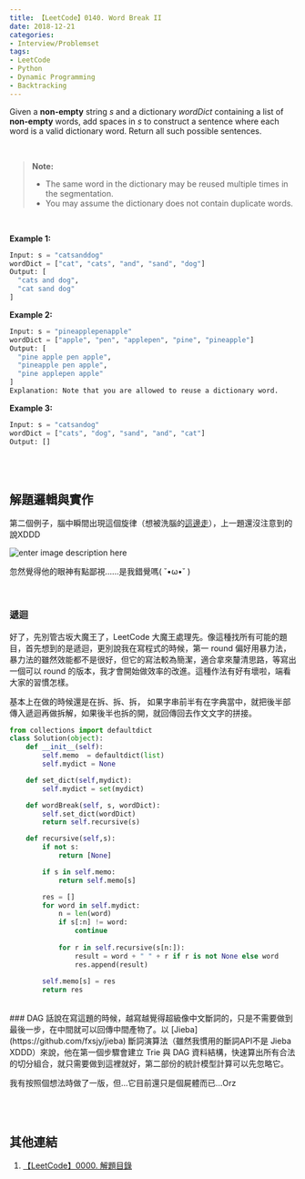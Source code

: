 ```yaml
---
title: 【LeetCode】0140. Word Break II
date: 2018-12-21
categories:
- Interview/Problemset
tags:
- LeetCode
- Python
- Dynamic Programming
- Backtracking
--- 
```


Given a  **non-empty**  string  _s_  and a dictionary  _wordDict_  containing a list of  **non-empty** words, add spaces in  _s_  to construct a sentence where each word is a valid dictionary word. Return all such possible sentences.
<!--more-->
<br>

> **Note:**
> -   The same word in the dictionary may be reused multiple times in the segmentation.
> -   You may assume the dictionary does not contain duplicate words.

<br>

**Example 1:**
```python
Input: s = "catsanddog"
wordDict = ["cat", "cats", "and", "sand", "dog"]
Output: [
  "cats and dog",
  "cat sand dog"
]
```

**Example 2:**
```python
Input: s = "pineapplepenapple"
wordDict = ["apple", "pen", "applepen", "pine", "pineapple"]
Output: [
  "pine apple pen apple",
  "pineapple pen apple",
  "pine applepen apple"
]
Explanation: Note that you are allowed to reuse a dictionary word.
```

**Example 3:**
```python
Input: s = "catsandog"
wordDict = ["cats", "dog", "sand", "and", "cat"]
Output: []
```

<br><br>
## 解題邏輯與實作
第二個例子，腦中瞬間出現這個旋律（想被洗腦的[這邊走](https://www.youtube.com/watch?v=Ct6BUPvE2sM)），上一題還沒注意到的說XDDD

![enter image description here](https://jvtea44x1mh3gctjp1q2nymo-wpengine.netdna-ssl.com/wp-content/uploads/2016/09/Think-Marketing-Pen-Pineapple-Apple-Pen-1200x630.jpg)

忽然覺得他的眼神有點鄙視......是我錯覺嗎( ˘•ω•˘ ) 



<br>

### 遞迴
好了，先別管古坂大魔王了，LeetCode 大魔王處理先。像這種找所有可能的題目，首先想到的是遞迴，更別說我在寫程式的時候，第一 round 偏好用暴力法，暴力法的雖然效能都不是很好，但它的寫法較為簡潔，適合拿來釐清思路，等寫出一個可以 round 的版本，我才會開始做效率的改進。這種作法有好有壞啦，端看大家的習慣怎樣。

基本上在做的時候還是在拆、拆、拆， 如果字串前半有在字典當中，就把後半部傳入遞迴再做拆解，如果後半也拆的開，就回傳回去作文文字的拼接。

```python
from collections import defaultdict
class Solution(object):
    def __init__(self):
        self.memo  = defaultdict(list)
        self.mydict = None

    def set_dict(self,mydict):
        self.mydict = set(mydict)

    def wordBreak(self, s, wordDict):
        self.set_dict(wordDict)
        return self.recursive(s)		

    def recursive(self,s):
        if not s:
            return [None]

        if s in self.memo:
            return self.memo[s]

        res = []
        for word in self.mydict:
            n = len(word)
            if s[:n] != word:
                continue
                
            for r in self.recursive(s[n:]):
                result = word + " " + r if r is not None else word
                res.append(result)
                
        self.memo[s] = res
        return res
```

<br>
### DAG
話說在寫這題的時候，越寫越覺得超級像中文斷詞的，只是不需要做到最後一步，在中間就可以回傳中間產物了。以 [Jieba](https://github.com/fxsjy/jieba) 斷詞演算法（雖然我慣用的斷詞API不是 Jieba XDDD）來說，他在第一個步驟會建立 Trie 與 DAG 資料結構，快速算出所有合法的切分組合，就只需要做到這裡就好，第二部份的統計模型計算可以先忽略它。

我有按照個想法時做了一版，但...它目前還只是個屍體而已...Orz

<br><br>

## 其他連結
1. [【LeetCode】0000. 解題目錄](/interview/problemset/2018/12/19/LeetCode-0000-Contents/)